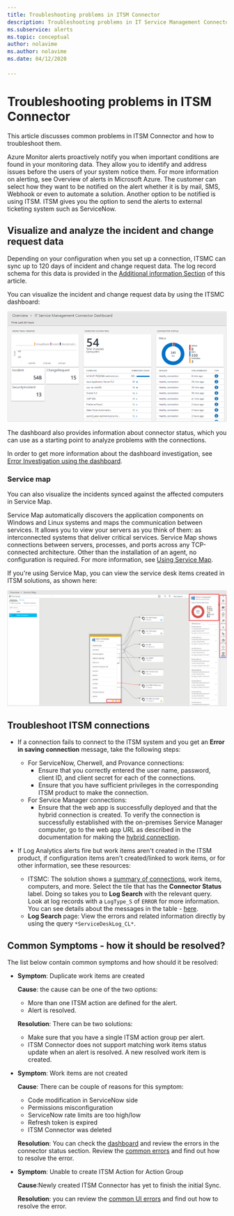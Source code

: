 ```yaml
---
title: Troubleshooting problems in ITSM Connector 
description: Troubleshooting problems in IT Service Management Connector  
ms.subservice: alerts
ms.topic: conceptual
author: nolavime
ms.author: nolavime
ms.date: 04/12/2020

---
```

# Troubleshooting problems in ITSM Connector

This article discusses common problems in ITSM Connector and how to troubleshoot them.

Azure Monitor alerts proactively notify you when important conditions are found in your monitoring data. They allow you to identify and address issues before the users of your system notice them. For more information on alerting, see Overview of alerts in Microsoft Azure.
The customer can select how they want to be notified on the alert whether it is by mail, SMS, Webhook or even to automate a solution. Another option to be notified is using ITSM.
ITSM gives you the option to send the alerts to external ticketing system such as ServiceNow.

## Visualize and analyze the incident and change request data

Depending on your configuration when you set up a connection, ITSMC can sync up to 120 days of incident and change request data. The log record schema for this data is provided in the [Additional information Section](./itsmc-synced-data.md) of this article.

You can visualize the incident and change request data by using the ITSMC dashboard:

![Screenshot that shows the ITSMC dashboard.](media/itsmc-overview/itsmc-overview-sample-log-analytics.png)

The dashboard also provides information about connector status, which you can use as a starting point to analyze problems with the connections.

In order to get more information about the dashboard investigation, see [Error Investigation using the dashboard](./itsmc-dashboard.md).

### Service map

You can also visualize the incidents synced against the affected computers in Service Map.

Service Map automatically discovers the application components on Windows and Linux systems and maps the communication between services. It allows you to view your servers as you think of them: as interconnected systems that deliver critical services. Service Map shows connections between servers, processes, and ports across any TCP-connected architecture. Other than the installation of an agent, no configuration is required. For more information, see [Using Service Map](../insights/service-map.md).

If you're using Service Map, you can view the service desk items created in ITSM solutions, as shown here:

![Screenshot that shows the Log Analytics screen.](media/itsmc-overview/itsmc-overview-integrated-solutions.png)

## Troubleshoot ITSM connections

- If a connection fails to connect to the ITSM system and you get an **Error in saving connection** message, take the following steps:
   - For ServiceNow, Cherwell, and Provance connections:  
     - Ensure that you correctly entered  the user name, password, client ID, and client secret  for each of the connections.  
     - Ensure that you have sufficient privileges in the corresponding ITSM product to make the connection.  
   - For Service Manager connections:  
     - Ensure that the web app is successfully deployed and that the hybrid connection is created. To verify the connection is successfully established with the on-premises Service Manager computer, go to the web app URL as described in the documentation for making the [hybrid connection](./itsmc-connections-scsm.md#configure-the-hybrid-connection).  

- If Log Analytics alerts fire but work items aren't created in the ITSM product, if configuration items aren't created/linked to work items, or for other information, see these resources:
   -  ITSMC: The solution shows a [summary of connections](itsmc-dashboard.md), work items, computers, and more. Select the tile that has the **Connector Status** label. Doing so takes you to **Log Search** with the relevant query. Look at log records with a `LogType_S` of `ERROR` for more information.
   You can see details about the messages in the table - [here](itsmc-dashboard-errors.md).
   - **Log Search** page: View the errors and related information directly by using the query `*ServiceDeskLog_CL*`.

## Common Symptoms - how it should be resolved?

The list below contain common symptoms and how should it be resolved:

* **Symptom**: Duplicate work items are created

    **Cause**: the cause can be one of the two options:
    * More than one ITSM action are defined for the alert.
    * Alert is resolved.

    **Resolution**: There can be two solutions:
    * Make sure that you have a single ITSM action group per alert.
    * ITSM Connector does not support matching work items status update when an alert is resolved. A new resolved work item is created.
* **Symptom**: Work items are not created

    **Cause**: There can be couple of reasons for this symptom:
    * Code modification in ServiceNow side
    * Permissions misconfiguration
    * ServiceNow rate limits are too high/low
    * Refresh token is expired
    * ITSM Connector was deleted

    **Resolution**: You can check the [dashboard](./platform/itsmc-dashboard.md) and review the errors in the connector status section. Review the [common errors](./platform/itsmc-dashboard-errors.md) and find out how to resolve the error.

* **Symptom**: Unable to create ITSM Action for Action Group

    **Cause**:Newly created ITSM Connector has yet to finish the initial Sync.

    **Resolution**: you can review the [common UI errors](./platform/itsmc-dashboard-errors#ui-common-errors.md) and find out how to resolve the error.